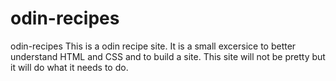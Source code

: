 # odin-recipes
odin-recipes
This is a odin recipe site.
It is a small excersice to better understand HTML and CSS and to build a site. 
This site will not be pretty but it will do what it needs to do. 